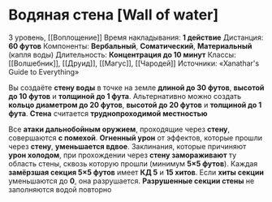 # Водяная стена [Wall of water]
3 уровень, [[Воплощение]]
Время накладывания: **1 действие**
Дистанция: **60 футов**
Компоненты: **Вербальный**, **Соматический**, **Материальный** (капля воды)
Длительность: **Концентрация до 10 минут**
Классы: [[Волшебник]], [[Друид]], [[Магус]], [[Чародей]]
Источники: «Xanathar's Guide to Everything»

Вы создаёте **стену воды** в точке на земле **длиной до 30 футов**, **высотой до 10 футов** и **толщиной до 1 фута**. Альтернативно можно создать **кольцо диаметром до 20 футов**, **высотой до 20 футов** и **толщиной до 1 фута**. **Стена** считается **труднопроходимой местностью**

Все **атаки дальнобойным оружием**, проходящие через **стену**, совершаются **с помехой**. **Огненный урон** от эффектов, которые прошли через **стену**, **уменьшается вдвое**. Заклинания, которые причиняют **урон холодом**, при прохождении через **стену замораживают** ту область стены, сквозь которую прошли (минимум **5×5 футов**). Каждая **замёрзшая секция 5×5 футов** имеет **КД 5** и **15 хитов**. Если **хиты секции** уменьшаются до **0**, она разрушается. **Разрушенные секции стены** не заполняются водой повторно